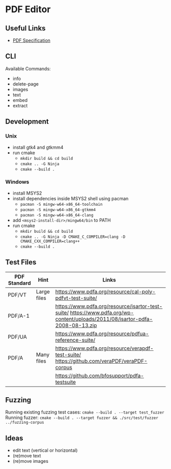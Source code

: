 # PDF Editor

## Useful Links

- [PDF Specification](https://www.adobe.com/content/dam/acom/en/devnet/pdf/pdf_reference_archive/pdf_reference_1-7.pdf)

## CLI

Available Commands:

- info
- delete-page
- images
- text
- embed
- extract

## Development

### Unix

- install gtk4 and gtkmm4
- run cmake
    - `mkdir build && cd build`
    - `cmake .. -G Ninja`
    - `cmake --build .`

### Windows

- install MSYS2
- install dependencies inside MSYS2 shell using pacman
    - `pacman -S mingw-w64-x86_64-toolchain`
    - `pacman -S mingw-w64-x86_64-gtkmm4`
    - `pacman -S mingw-w64-x86_64-clang`
- add `<msys2-install-dir>/mingw64/bin` to PATH
- run cmake
    - `mkdir build && cd build`
    - `cmake .. -G Ninja -D CMAKE_C_COMPILER=clang -D CMAKE_CXX_COMPILER=clang++`
    - `cmake --build .`

## Test Files

| PDF Standard | Hint        | Links                                                                                                                         |
|--------------|-------------|-------------------------------------------------------------------------------------------------------------------------------|
| PDF/VT       | Large files | https://www.pdfa.org/resource/cal-poly-pdfvt-test-suite/                                                                      |
| PDF/A-1      |             | https://www.pdfa.org/resource/isartor-test-suite/ https://www.pdfa.org/wp-content/uploads/2011/08/isartor-pdfa-2008-08-13.zip |
| PDF/UA       |             | https://www.pdfa.org/resource/pdfua-reference-suite/                                                                          |
| PDF/A        | Many files  | https://www.pdfa.org/resource/verapdf-test-suite/ https://github.com/veraPDF/veraPDF-corpus                                   |
|              |             | https://github.com/bfosupport/pdfa-testsuite                                                                                  |

## Fuzzing

Running existing fuzzing test cases: `cmake --build . --target test_fuzzer`
Running fuzzer: `cmake --build . --target fuzzer && ./src/test/fuzzer ../fuzzing-corpus`

## Ideas

- edit text (vertical or horizontal)
- (re)move text
- (re)move images
